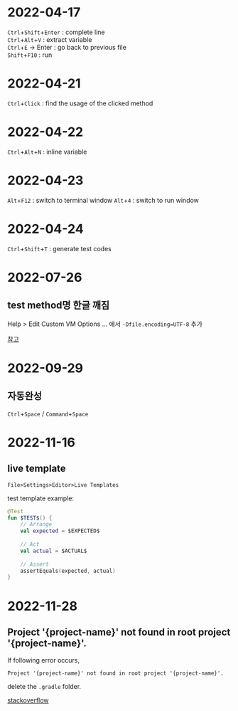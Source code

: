 # 2022-04-17
`Ctrl`+`Shift`+`Enter` : complete line  
`Ctrl`+`Alt`+`V` : extract variable  
`Ctrl`+`E` -> Enter : go back to previous file  
`Shift`+`F10` : run  

# 2022-04-21
`Ctrl`+`Click` : find the usage of the clicked method

# 2022-04-22
`Ctrl`+`Alt`+`N` : inline variable

# 2022-04-23
`Alt`+`F12` : switch to terminal window
`Alt`+`4` : switch to run window

# 2022-04-24
`Ctrl`+`Shift`+`T` : generate test codes

# 2022-07-26
## test method명 한글 깨짐
Help > Edit Custom VM Options ... 에서 `-Dfile.encoding=UTF-8` 추가

[참고](https://itchipmunk.tistory.com/421)

# 2022-09-29
## 자동완성
`Ctrl`+`Space` / `Command`+`Space`

# 2022-11-16
## live template
`File>Settings>Editor>Live Templates`

test template example:

```kotlin
@Test
fun $TEST$() {
    // Arrange
    val expected = $EXPECTED$
    
    // Act
    val actual = $ACTUAL$
    
    // Assert
    assertEquals(expected, actual)
}
```

# 2022-11-28
## Project '{project-name}' not found in root project '{project-name}'.
If following error occurs,

```
Project '{project-name}' not found in root project '{project-name}'.
```

delete the `.gradle` folder.

[stackoverflow](https://stackoverflow.com/questions/16753798/android-project-myproject-not-found-in-root-project-myproject)
